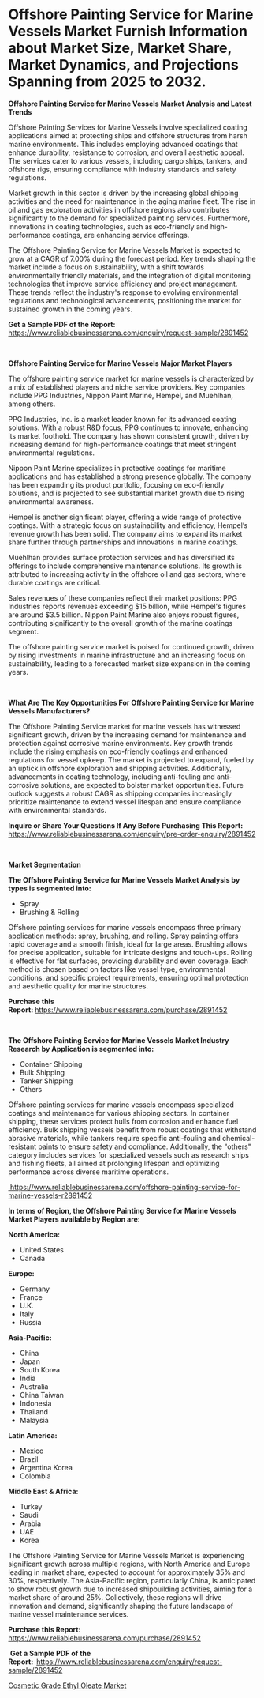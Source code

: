 <p><h1>Offshore Painting Service for Marine Vessels Market Furnish Information about Market Size, Market Share, Market Dynamics, and Projections Spanning from 2025 to 2032.</h1></p><p><strong>Offshore Painting Service for Marine Vessels Market Analysis and Latest Trends</strong></p>
<p><p>Offshore Painting Services for Marine Vessels involve specialized coating applications aimed at protecting ships and offshore structures from harsh marine environments. This includes employing advanced coatings that enhance durability, resistance to corrosion, and overall aesthetic appeal. The services cater to various vessels, including cargo ships, tankers, and offshore rigs, ensuring compliance with industry standards and safety regulations.</p><p>Market growth in this sector is driven by the increasing global shipping activities and the need for maintenance in the aging marine fleet. The rise in oil and gas exploration activities in offshore regions also contributes significantly to the demand for specialized painting services. Furthermore, innovations in coating technologies, such as eco-friendly and high-performance coatings, are enhancing service offerings.</p><p>The Offshore Painting Service for Marine Vessels Market is expected to grow at a CAGR of 7.00% during the forecast period. Key trends shaping the market include a focus on sustainability, with a shift towards environmentally friendly materials, and the integration of digital monitoring technologies that improve service efficiency and project management. These trends reflect the industry's response to evolving environmental regulations and technological advancements, positioning the market for sustained growth in the coming years.</p></p>
<p><strong>Get a Sample PDF of the Report:&nbsp;</strong> <a href="https://www.reliablebusinessarena.com/enquiry/request-sample/2891452?utm_campaign=3218&utm_medium=2&utm_source=Github&utm_content=ia&utm_term=14032025&utm_id=offshore-painting-service-for-marine-vessels">https://www.reliablebusinessarena.com/enquiry/request-sample/2891452</a></p>
<p>&nbsp;</p>
<p><strong>Offshore Painting Service for Marine Vessels Major Market Players</strong></p>
<p><p>The offshore painting service market for marine vessels is characterized by a mix of established players and niche service providers. Key companies include PPG Industries, Nippon Paint Marine, Hempel, and Muehlhan, among others. </p><p>PPG Industries, Inc. is a market leader known for its advanced coating solutions. With a robust R&D focus, PPG continues to innovate, enhancing its market foothold. The company has shown consistent growth, driven by increasing demand for high-performance coatings that meet stringent environmental regulations.</p><p>Nippon Paint Marine specializes in protective coatings for maritime applications and has established a strong presence globally. The company has been expanding its product portfolio, focusing on eco-friendly solutions, and is projected to see substantial market growth due to rising environmental awareness.</p><p>Hempel is another significant player, offering a wide range of protective coatings. With a strategic focus on sustainability and efficiency, Hempel’s revenue growth has been solid. The company aims to expand its market share further through partnerships and innovations in marine coatings.</p><p>Muehlhan provides surface protection services and has diversified its offerings to include comprehensive maintenance solutions. Its growth is attributed to increasing activity in the offshore oil and gas sectors, where durable coatings are critical.</p><p>Sales revenues of these companies reflect their market positions: PPG Industries reports revenues exceeding $15 billion, while Hempel's figures are around $3.5 billion. Nippon Paint Marine also enjoys robust figures, contributing significantly to the overall growth of the marine coatings segment.</p><p>The offshore painting service market is poised for continued growth, driven by rising investments in marine infrastructure and an increasing focus on sustainability, leading to a forecasted market size expansion in the coming years.</p></p>
<p>&nbsp;</p>
<p><strong>What Are The Key Opportunities For Offshore Painting Service for Marine Vessels Manufacturers?</strong></p>
<p><p>The Offshore Painting Service market for marine vessels has witnessed significant growth, driven by the increasing demand for maintenance and protection against corrosive marine environments. Key growth trends include the rising emphasis on eco-friendly coatings and enhanced regulations for vessel upkeep. The market is projected to expand, fueled by an uptick in offshore exploration and shipping activities. Additionally, advancements in coating technology, including anti-fouling and anti-corrosive solutions, are expected to bolster market opportunities. Future outlook suggests a robust CAGR as shipping companies increasingly prioritize maintenance to extend vessel lifespan and ensure compliance with environmental standards.</p></p>
<p><strong>Inquire or Share Your Questions If Any Before Purchasing This Report:</strong> <a href="https://www.reliablebusinessarena.com/enquiry/pre-order-enquiry/2891452?utm_campaign=3218&utm_medium=2&utm_source=Github&utm_content=ia&utm_term=14032025&utm_id=offshore-painting-service-for-marine-vessels">https://www.reliablebusinessarena.com/enquiry/pre-order-enquiry/2891452</a></p>
<p>&nbsp;</p>
<p><strong>Market Segmentation</strong></p>
<p><strong>The Offshore Painting Service for Marine Vessels Market Analysis by types is segmented into:</strong></p>
<p><ul><li>Spray</li><li>Brushing & Rolling</li></ul></p>
<p><p>Offshore painting services for marine vessels encompass three primary application methods: spray, brushing, and rolling. Spray painting offers rapid coverage and a smooth finish, ideal for large areas. Brushing allows for precise application, suitable for intricate designs and touch-ups. Rolling is effective for flat surfaces, providing durability and even coverage. Each method is chosen based on factors like vessel type, environmental conditions, and specific project requirements, ensuring optimal protection and aesthetic quality for marine structures.</p></p>
<p><strong>Purchase this Report:&nbsp;</strong><a href="https://www.reliablebusinessarena.com/purchase/2891452?utm_campaign=3218&utm_medium=2&utm_source=Github&utm_content=ia&utm_term=14032025&utm_id=offshore-painting-service-for-marine-vessels">https://www.reliablebusinessarena.com/purchase/2891452</a></p>
<p>&nbsp;</p>
<p><strong>The Offshore Painting Service for Marine Vessels Market Industry Research by Application is segmented into:</strong></p>
<p><ul><li>Container Shipping</li><li>Bulk Shipping</li><li>Tanker Shipping</li><li>Others</li></ul></p>
<p><p>Offshore painting services for marine vessels encompass specialized coatings and maintenance for various shipping sectors. In container shipping, these services protect hulls from corrosion and enhance fuel efficiency. Bulk shipping vessels benefit from robust coatings that withstand abrasive materials, while tankers require specific anti-fouling and chemical-resistant paints to ensure safety and compliance. Additionally, the "others" category includes services for specialized vessels such as research ships and fishing fleets, all aimed at prolonging lifespan and optimizing performance across diverse maritime operations.</p></p>
<p><a href="https://www.reliablebusinessarena.com/offshore-painting-service-for-marine-vessels-r2891452?utm_campaign=3218&utm_medium=2&utm_source=Github&utm_content=ia&utm_term=14032025&utm_id=offshore-painting-service-for-marine-vessels">&nbsp;https://www.reliablebusinessarena.com/offshore-painting-service-for-marine-vessels-r2891452</a></p>
<p><strong>In terms of Region, the Offshore Painting Service for Marine Vessels Market Players available by Region are:</strong></p>
<p>
    <p> <strong> North America: </strong>
        <ul>
            <li>United States</li>
            <li>Canada</li>
        </ul>
        </p> 
    <p> <strong> Europe: </strong>
        <ul>
            <li>Germany</li>
            <li>France</li>
            <li>U.K.</li>
            <li>Italy</li>
            <li>Russia</li>
        </ul>
        </p> 
    <p> <strong> Asia-Pacific: </strong>
        <ul>
            <li>China</li>
            <li>Japan</li>
            <li>South Korea</li>
            <li>India</li>
            <li>Australia</li>
            <li>China Taiwan</li>
            <li>Indonesia</li>
            <li>Thailand</li>
            <li>Malaysia</li>
        </ul>
        </p> 
    <p> <strong> Latin America: </strong>
        <ul>
            <li>Mexico</li>
            <li>Brazil</li>
            <li>Argentina Korea</li>
            <li>Colombia</li>
        </ul>
        </p> 
    <p> <strong> Middle East & Africa: </strong>
        <ul>
            <li>Turkey</li>
            <li>Saudi</li>
            <li>Arabia</li>
            <li>UAE</li>
            <li>Korea</li>
        </ul>
    </p>
    </p>
<p><p>The Offshore Painting Service for Marine Vessels Market is experiencing significant growth across multiple regions, with North America and Europe leading in market share, expected to account for approximately 35% and 30%, respectively. The Asia-Pacific region, particularly China, is anticipated to show robust growth due to increased shipbuilding activities, aiming for a market share of around 25%. Collectively, these regions will drive innovation and demand, significantly shaping the future landscape of marine vessel maintenance services.</p></p>
<p><strong>Purchase this Report: </strong><a href="https://www.reliablebusinessarena.com/purchase/2891452?utm_campaign=3218&utm_medium=2&utm_source=Github&utm_content=ia&utm_term=14032025&utm_id=offshore-painting-service-for-marine-vessels">https://www.reliablebusinessarena.com/purchase/2891452</a></p>
<p>&nbsp;<strong>Get a Sample PDF of the Report:&nbsp;&nbsp;</strong><a href="https://www.reliablebusinessarena.com/enquiry/request-sample/2891452?utm_campaign=3218&utm_medium=2&utm_source=Github&utm_content=ia&utm_term=14032025&utm_id=offshore-painting-service-for-marine-vessels">https://www.reliablebusinessarena.com/enquiry/request-sample/2891452</a></p>
<p><strong></strong></p>
<p><p><a href="https://github.com/tanckfelli84/Market-Research-Report-List-1/blob/main/cosmetic-grade-ethyl-oleate-market.md?utm_campaign=3218&utm_medium=2&utm_source=Github&utm_content=ia&utm_term=14032025&utm_id=offshore-painting-service-for-marine-vessels">Cosmetic Grade Ethyl Oleate Market</a></p></p>